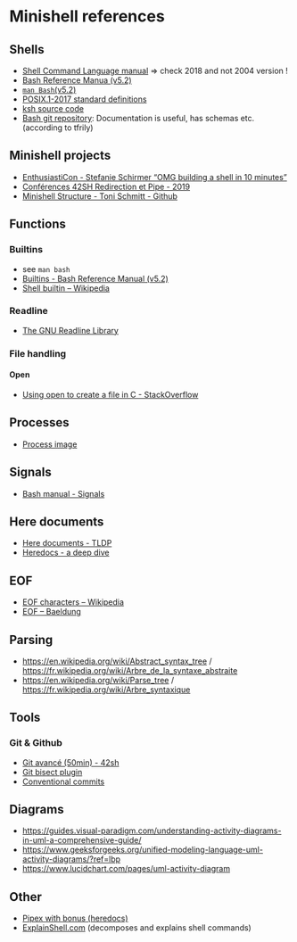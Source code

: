 # Minishell references
## Shells
- [Shell Command Language manual](https://pubs.opengroup.org/onlinepubs/9699919799/utilities/V3_chap02.html) => check 2018 and not 2004 version !
- [Bash Reference Manua (v5.2)](https://www.gnu.org/software/bash/manual/bash.html)
- [`man Bash`(v5.2)](https://www.man7.org/linux/man-pages/man1/bash.1.html)
- [POSIX.1-2017 standard definitions](https://pubs.opengroup.org/onlinepubs/9699919799/basedefs/V1_chap03.html)
- [ksh source code](https://github.com/openbsd/src/blob/master/bin/ksh/exec.c)
- [Bash git repository](https://git.savannah.gnu.org/cgit/bash.git/tree/doc/README): Documentation is useful, has schemas etc. (according to tfrily)

## Minishell projects
- [EnthusiastiCon - Stefanie Schirmer “OMG building a shell in 10 minutes”](https://www.youtube.com/watch?v=k6TTj4C0LF0)
- [Conférences 42SH Redirection et Pipe  - 2019](https://www.youtube.com/watch?v=ceNaZzEoUhk)
- [Minishell Structure - Toni Schmitt - Github](https://github.com/toni-schmitt/minishell#lexer)

## Functions
### Builtins
- see `man bash`
- [Builtins - Bash Reference Manual (v5.2)](https://www.gnu.org/software/bash/manual/bash.html#Shell-Builtin-Commands)
- [Shell builtin – Wikipedia](https://en.wikipedia.org/wiki/Shell_builtin)

### Readline
- [The GNU Readline Library](https://www.gnu.org/software/readline/)

### File handling
#### Open
- [Using open to create a file in C - StackOverflow](https://stackoverflow.com/questions/28466715/using-open-to-create-a-file-in-c)

## Processes
- [Process image](https://www.tutorialspoint.com/inter_process_communication/inter_process_communication_process_image.htm)

## Signals
- [Bash manual - Signals](https://www.gnu.org/software/bash/manual/html_node/Signals.html)

## Here documents
- [Here documents - TLDP](https://tldp.org/LDP/abs/html/here-docs.html)
- [Heredocs - a deep dive](https://medium.com/@oduwoledare/heredoc-a-deep-dive-23c82992e522)

## EOF
- [EOF characters – Wikipedia](https://en.wikipedia.org/wiki/End-of-file#EOF_character)
- [EOF – Baeldung](https://www.baeldung.com/linux/eof)

## Parsing
- https://en.wikipedia.org/wiki/Abstract_syntax_tree / https://fr.wikipedia.org/wiki/Arbre_de_la_syntaxe_abstraite
- https://en.wikipedia.org/wiki/Parse_tree / https://fr.wikipedia.org/wiki/Arbre_syntaxique

## Tools
### Git & Github
- [Git avancé (50min) - 42sh](https://www.youtube.com/live/N4GAmMHnd20?si=KNtmaPRX4fybOGDc)
- [Git bisect plugin](https://artspb.me/posts/getting-started-with-git-bisect-run-plugin/)
- [Conventional commits](https://www.conventionalcommits.org/en/v1.0.0/)

## Diagrams
- https://guides.visual-paradigm.com/understanding-activity-diagrams-in-uml-a-comprehensive-guide/
- https://www.geeksforgeeks.org/unified-modeling-language-uml-activity-diagrams/?ref=lbp
- https://www.lucidchart.com/pages/uml-activity-diagram

## Other
- [Pipex with bonus (heredocs)](https://github.com/madebypixel02/pipex?tab=readme-ov-file#here-document)
- [ExplainShell.com](https://explainshell.com/) (decomposes and explains shell commands)
